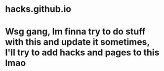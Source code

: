 # hacks.github.io

<h1>Wsg gang, Im finna try to do stuff with this and update it sometimes, I'll try to add hacks and pages to this lmao</h1>
